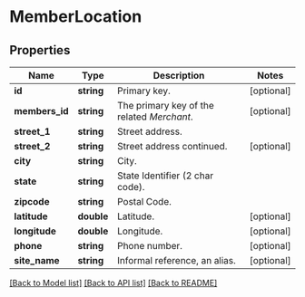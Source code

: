 # MemberLocation

## Properties
Name | Type | Description | Notes
------------ | ------------- | ------------- | -------------
**id** | **string** | Primary key. | [optional] 
**members_id** | **string** | The primary key of the related *Merchant*. | [optional] 
**street_1** | **string** | Street address. | 
**street_2** | **string** | Street address continued. | [optional] 
**city** | **string** | City. | 
**state** | **string** | State Identifier (2 char code). | 
**zipcode** | **string** | Postal Code. | 
**latitude** | **double** | Latitude. | [optional] 
**longitude** | **double** | Longitude. | [optional] 
**phone** | **string** | Phone number. | [optional] 
**site_name** | **string** | Informal reference, an alias. | [optional] 

[[Back to Model list]](../README.md#documentation-for-models) [[Back to API list]](../README.md#documentation-for-api-endpoints) [[Back to README]](../README.md)


